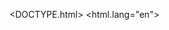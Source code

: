 <DOCTYPE.html>
<html.lang="en">
<head>
<meta channel="UTF-8"/>
<meta name="viewport" content="width=device width,initial_scale=1.0"/

